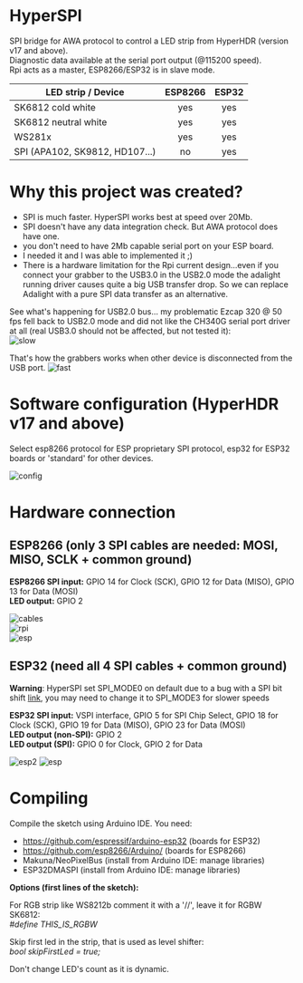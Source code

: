 # HyperSPI
SPI bridge for AWA protocol to control a LED strip from HyperHDR (version v17 and above).  
Diagnostic data available at the serial port output (@115200 speed).  
Rpi acts as a master, ESP8266/ESP32 is in slave mode. 
  
| LED strip / Device             | ESP8266 |    ESP32    |
|--------------------------------|:-------:|:-----------:|
| SK6812 cold white              |   yes   |     yes     |
| SK6812 neutral white           |   yes   |     yes     |
| WS281x                         |   yes   |     yes     |
| SPI (APA102, SK9812, HD107...) |    no   |     yes     |
  
  
# Why this project was created?

- SPI is much faster. HyperSPI works best at speed over 20Mb.
- SPI doesn't have any data integration check. But AWA protocol does have one.
- you don't need to have 2Mb capable serial port on your ESP board.
- I needed it and I was able to implemented it ;)
- There is a hardware limitation for the Rpi current design...even if you connect your grabber to the USB3.0 in the USB2.0 mode the adalight running driver causes quite a big USB transfer drop. So we can replace Adalight with a pure SPI data transfer as an alternative.

See what's happening for USB2.0 bus... my problematic Ezcap 320 @ 50 fps fell back to USB2.0 mode and did not like the CH340G serial port driver at all (real USB3.0 should not be affected, but not tested it):  
![slow](https://user-images.githubusercontent.com/69086569/129419155-f6366c27-ea2e-42a9-aa85-ffade3747700.jpg)  
  
That's how the grabbers works when other device is disconnected from the USB port.
![fast](https://user-images.githubusercontent.com/69086569/129419160-c546a0ea-4990-4215-a0a9-8fb1288e0ac9.jpg)
  
# Software configuration (HyperHDR v17 and above)
Select esp8266 protocol for ESP proprietary SPI protocol, esp32 for ESP32 boards or 'standard' for other devices.  
  
![config](https://user-images.githubusercontent.com/69086569/129935143-6d694142-fe07-4c45-a1e1-bca34728dd50.jpg)

# Hardware connection  
  
## ESP8266  (only 3 SPI cables are needed: MOSI, MISO, SCLK + common ground)  
  
**ESP8266 SPI input:** GPIO 14 for Clock (SCK), GPIO 12 for Data (MISO), GPIO 13 for Data (MOSI)  
**LED output:** GPIO 2  
  
![cables](https://user-images.githubusercontent.com/69086569/129419654-84087cc5-b74f-4d8d-84c3-54ef3d845627.jpg)  
![rpi](https://user-images.githubusercontent.com/69086569/129419668-17621117-0e3a-4cfc-a5b3-02932824889e.jpg)  
![esp](https://user-images.githubusercontent.com/69086569/129419687-dbd0d5b0-1b45-4ce5-8666-6469b0970952.jpg)  
  
## ESP32 (need all 4 SPI cables + common ground)  
  
**Warning**: HyperSPI set SPI_MODE0 on default due to a bug with a SPI bit shift [link](https://github.com/espressif/esp-idf/search?q=dma+spi+bit+shift&type=issues), you may need to change it to SPI_MODE3 for slower speeds  
  
**ESP32 SPI input:** VSPI interface, GPIO 5 for SPI Chip Select, GPIO 18 for Clock (SCK), GPIO 19 for Data (MISO), GPIO 23 for Data (MOSI)  
**LED output (non-SPI):** GPIO 2  
**LED output (SPI):** GPIO 0 for Clock, GPIO 2 for Data  
  
![esp2](https://user-images.githubusercontent.com/69086569/130372512-d3dd4dde-5069-4ad9-8649-7ea8e874ee07.jpg)
![esp](https://user-images.githubusercontent.com/69086569/130372517-dfc61fd4-e700-49f1-b3a1-b56c8468837f.jpg)

# Compiling
  
Compile the sketch using Arduino IDE. You need:  
- https://github.com/espressif/arduino-esp32 (boards for ESP32)
- https://github.com/esp8266/Arduino/ (boards for ESP8266)  
- Makuna/NeoPixelBus (install from Arduino IDE: manage libraries)  
- ESP32DMASPI (install from Arduino IDE: manage libraries)  
  
**Options (first lines of the sketch):**  
  
For RGB strip like WS8212b comment it with a '//', leave it for RGBW SK6812:  
*#define   THIS_IS_RGBW*  
  
Skip first led in the strip, that is used as level shifter:  
*bool      skipFirstLed = true;*  
  
Don't change LED's count as it is dynamic.  







